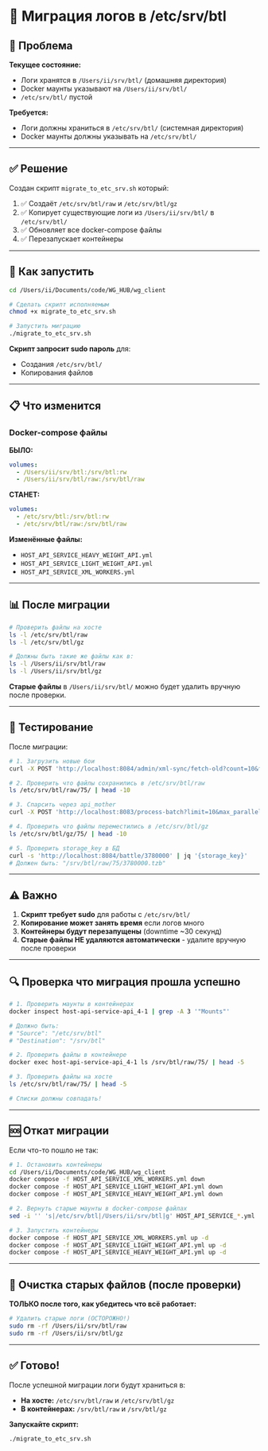 # 🔄 Миграция логов в /etc/srv/btl

## 🎯 Проблема

**Текущее состояние:**
- Логи хранятся в `/Users/ii/srv/btl/` (домашняя директория)
- Docker маунты указывают на `/Users/ii/srv/btl/`
- `/etc/srv/btl/` пустой

**Требуется:**
- Логи должны храниться в `/etc/srv/btl/` (системная директория)
- Docker маунты должны указывать на `/etc/srv/btl/`

---

## ✅ Решение

Создан скрипт `migrate_to_etc_srv.sh` который:

1. ✅ Создаёт `/etc/srv/btl/raw` и `/etc/srv/btl/gz`
2. ✅ Копирует существующие логи из `/Users/ii/srv/btl/` в `/etc/srv/btl/`
3. ✅ Обновляет все docker-compose файлы
4. ✅ Перезапускает контейнеры

---

## 🚀 Как запустить

```bash
cd /Users/ii/Documents/code/WG_HUB/wg_client

# Сделать скрипт исполняемым
chmod +x migrate_to_etc_srv.sh

# Запустить миграцию
./migrate_to_etc_srv.sh
```

**Скрипт запросит sudo пароль** для:
- Создания `/etc/srv/btl/`
- Копирования файлов

---

## 📋 Что изменится

### Docker-compose файлы

**БЫЛО:**
```yaml
volumes:
  - /Users/ii/srv/btl:/srv/btl:rw
  - /Users/ii/srv/btl/raw:/srv/btl/raw
```

**СТАНЕТ:**
```yaml
volumes:
  - /etc/srv/btl:/srv/btl:rw
  - /etc/srv/btl/raw:/srv/btl/raw
```

**Изменённые файлы:**
- `HOST_API_SERVICE_HEAVY_WEIGHT_API.yml`
- `HOST_API_SERVICE_LIGHT_WEIGHT_API.yml`
- `HOST_API_SERVICE_XML_WORKERS.yml`

---

## 📊 После миграции

```bash
# Проверить файлы на хосте
ls -l /etc/srv/btl/raw
ls -l /etc/srv/btl/gz

# Должны быть такие же файлы как в:
ls -l /Users/ii/srv/btl/raw
ls -l /Users/ii/srv/btl/gz
```

**Старые файлы** в `/Users/ii/srv/btl/` можно будет удалить вручную после проверки.

---

## 🧪 Тестирование

После миграции:

```bash
# 1. Загрузить новые бои
curl -X POST 'http://localhost:8084/admin/xml-sync/fetch-old?count=10&from_battle_id=3780000'

# 2. Проверить что файлы сохранились в /etc/srv/btl/raw
ls /etc/srv/btl/raw/75/ | head -10

# 3. Спарсить через api_mother
curl -X POST 'http://localhost:8083/process-batch?limit=10&max_parallel=3'

# 4. Проверить что файлы переместились в /etc/srv/btl/gz
ls /etc/srv/btl/gz/75/ | head -10

# 5. Проверить storage_key в БД
curl -s 'http://localhost:8084/battle/3780000' | jq '{storage_key}'
# Должен быть: "/srv/btl/raw/75/3780000.tzb"
```

---

## ⚠️ Важно

1. **Скрипт требует sudo** для работы с `/etc/srv/btl/`
2. **Копирование может занять время** если логов много
3. **Контейнеры будут перезапущены** (downtime ~30 секунд)
4. **Старые файлы НЕ удаляются автоматически** - удалите вручную после проверки

---

## 🔍 Проверка что миграция прошла успешно

```bash
# 1. Проверить маунты в контейнерах
docker inspect host-api-service-api_4-1 | grep -A 3 '"Mounts"'

# Должно быть:
# "Source": "/etc/srv/btl"
# "Destination": "/srv/btl"

# 2. Проверить файлы в контейнере
docker exec host-api-service-api_4-1 ls /srv/btl/raw/75/ | head -5

# 3. Проверить файлы на хосте
ls /etc/srv/btl/raw/75/ | head -5

# Списки должны совпадать!
```

---

## 🆘 Откат миграции

Если что-то пошло не так:

```bash
# 1. Остановить контейнеры
cd /Users/ii/Documents/code/WG_HUB/wg_client
docker compose -f HOST_API_SERVICE_XML_WORKERS.yml down
docker compose -f HOST_API_SERVICE_LIGHT_WEIGHT_API.yml down
docker compose -f HOST_API_SERVICE_HEAVY_WEIGHT_API.yml down

# 2. Вернуть старые маунты в docker-compose файлах
sed -i '' 's|/etc/srv/btl|/Users/ii/srv/btl|g' HOST_API_SERVICE_*.yml

# 3. Запустить контейнеры
docker compose -f HOST_API_SERVICE_XML_WORKERS.yml up -d
docker compose -f HOST_API_SERVICE_LIGHT_WEIGHT_API.yml up -d
docker compose -f HOST_API_SERVICE_HEAVY_WEIGHT_API.yml up -d
```

---

## 📝 Очистка старых файлов (после проверки)

**ТОЛЬКО после того, как убедитесь что всё работает:**

```bash
# Удалить старые логи (ОСТОРОЖНО!)
sudo rm -rf /Users/ii/srv/btl/raw
sudo rm -rf /Users/ii/srv/btl/gz
```

---

## ✅ Готово!

После успешной миграции логи будут храниться в:
- **На хосте:** `/etc/srv/btl/raw` и `/etc/srv/btl/gz`
- **В контейнерах:** `/srv/btl/raw` и `/srv/btl/gz`

**Запускайте скрипт:**
```bash
./migrate_to_etc_srv.sh
```





